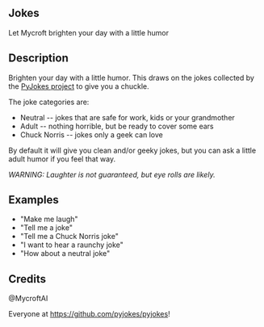 ## Jokes
Let Mycroft brighten your day with a little humor

## Description 
Brighten your day with a little humor.  This draws on the jokes collected by the [PyJokes project](https://github.com/pyjokes/pyjokes) to give you a chuckle.

The joke categories are:
* Neutral -- jokes that are safe for work, kids or your grandmother
* Adult -- nothing horrible, but be ready to cover some ears
* Chuck Norris -- jokes only a geek can love

By default it will give you clean and/or geeky jokes, but you can ask a little adult humor if you feel that way.  

_WARNING:  Laughter is not guaranteed, but eye rolls are likely._

## Examples 
* "Make me laugh"
* "Tell me a joke"
* "Tell me a Chuck Norris joke"
* "I want to hear a raunchy joke"
* "How about a neutral joke"

## Credits 
@MycroftAI

Everyone at https://github.com/pyjokes/pyjokes!
